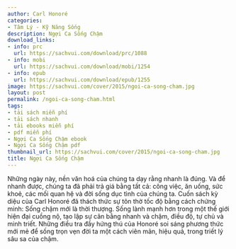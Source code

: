 ```yaml
---
author: Carl Honoré
categories:
- Tâm Lý - Kỹ Năng Sống
description: Ngợi Ca Sống Chậm
download_links:
- info: prc
  url: https://sachvui.com/download/prc/1088
- info: mobi
  url: https://sachvui.com/download/mobi/1254
- info: epub
  url: https://sachvui.com/download/epub/1255
image: https://sachvui.com/cover/2015/ngoi-ca-song-cham.jpg
layout: post
permalink: /ngoi-ca-song-cham.html
tags:
- tải sách miễn phí
- tải sách nhanh
- tải ebooks miễn phí
- pdf miễn phí
- Ngợi Ca Sống Chậm ebook
- Ngợi Ca Sống Chậm pdf
thumbnail_url: https://sachvui.com/cover/2015/ngoi-ca-song-cham.jpg
title: Ngợi Ca Sống Chậm
---
```


 <div class="item-desc text-justify"> Những ngày này, nền văn hoá của chúng ta dạy rằng nhanh là đúng. Và để nhanh được, chúng ta đã phải trả giá bằng tất cả: công việc, ăn uống, sức khoẻ, các mối quan hệ và đời sống dục tình của chúng ta. Cuốn sách kỳ diệu của Carl Honoré đã thách thức sự tôn thờ tốc độ bằng cách chứng minh: Sống chậm mới là thời thượng. Sống lành mạnh hơn trong một thế giới hiện đại cuồng nộ, tạo lập sự cân bằng nhanh và chậm, điều độ, tự chủ và minh triết. Những điều tra đầy hứng thú của Honoré soi sáng phương thức mới mẻ để sống trọn vẹn đời ta một cách viên mãn, hiệu quả, trong triết lý sâu sa của chậm. </div>